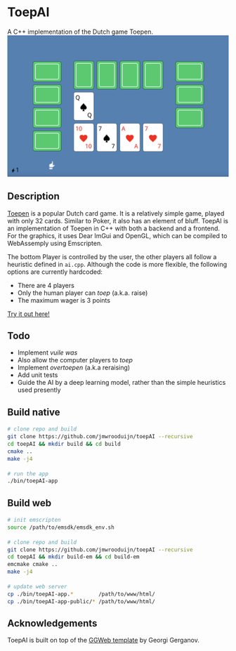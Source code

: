 # ToepAI
A C++ implementation of the Dutch game Toepen.
![Screenshot of ToepAI](ss.png?raw=true "Sreenshot of ToepAI")

## Description
[Toepen](https://en.wikipedia.org/wiki/Toepen) is a popular Dutch card game. It is a relatively simple game, played with only 32 cards. Similar to Poker, it also has an element of bluff. ToepAI is an implementation of Toepen in C++ with both a backend and a frontend. For the graphics, it uses Dear ImGui and OpenGL, which can be compiled to WebAssemply using Emscripten. 

The bottom Player is controlled by the user, the other players all follow a heuristic defined in `ai.cpp`. Although the code is more flexible, the following options are currently hardcoded:
- There are 4 players
- Only the human player can _toep_ (a.k.a. raise)
- The maximum wager is 3 points

[Try it out here!](https://janrooduijn.github.io/ToepAI/)

## Todo
- Implement _vuile was_
- Also allow the computer players to _toep_
- Implement _overtoepen_ (a.k.a reraising)
- Add unit tests
- Guide the AI by a deep learning model, rather than the simple heuristics used presently

## Build native
```bash
# clone repo and build
git clone https://github.com/jmwrooduijn/toepAI --recursive
cd toepAI && mkdir build && cd build
cmake ..
make -j4

# run the app
./bin/toepAI-app
```

## Build web

```bash
# init emscripten
source /path/to/emsdk/emsdk_env.sh

# clone repo and build
git clone https://github.com/jmwrooduijn/toepAI --recursive
cd toepAI && mkdir build-em && cd build-em
emcmake cmake ..
make -j4

# update web server
cp ./bin/toepAI-app.*        /path/to/www/html/
cp ./bin/toepAI-app-public/* /path/to/www/html/
```

## Acknowledgements
ToepAI is built on top of the [GGWeb template](https://github.com/ggerganov/ggweb) by Georgi Gerganov. 